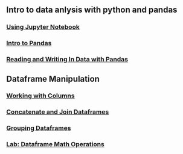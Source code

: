 ## Intro to data anlysis with python and pandas
### [Using Jupyter Notebook](../pandas_basics/notebooks/Using%20Jupyter%20Notebook.ipynb)
### [Intro to Pandas](../pandas_basics//notebooks/Intro%20to%20Pandas.ipynb)
### [Reading and Writing In Data with Pandas](../pandas_basics//notebooks/Reading%20and%20Writing%20Data%20with%20Pandas.ipynb)

## Dataframe Manipulation
### [Working with Columns](../pandas_basics//notebooks/Working%20with%20Pandas%20Columns.ipynb)
### [Concatenate and Join Dataframes](../pandas_basics//notebooks/Concatenate_Join_Merge.ipynb)
### [Grouping Dataframes](../pandas_basics//notebooks/Grouping%20Data%20Frames.ipynb)
### [Lab: Dataframe Math Operations](../pandas_basics/labs/Pandas%20Math.ipynb)

